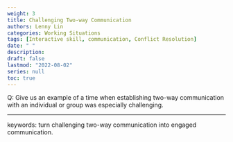 ```yaml
---
weight: 3
title: Challenging Two-way Communication
authors: Lenny Lin
categories: Working Situations
tags: [Interactive skill, communication, Conflict Resolution]
date: " "
description: 
draft: false
lastmod: "2022-08-02"
series: null
toc: true
---
```



Q: Give us an example of a time when establishing two-way communication with an individual or group was especially challenging.  

<!--more-->

---

keywords: turn challenging two-way communication into engaged communication.  

